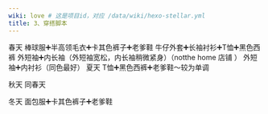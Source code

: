 ```yaml
---
wiki: love # 这是项目id，对应 /data/wiki/hexo-stellar.yml
title: 3、穿搭脚本
---
```


春天
棒球服➕半高领毛衣➕卡其色裤子➕老爹鞋
牛仔外套➕长袖衬衫➕T恤➕黑色西裤
外短袖➕内长袖（外短袖宽松，内长袖稍微紧身）（notthe home 店铺
）
外短袖➕内衬衫（同色最好）
夏天
T恤➕黑色西裤➕老爹鞋～较为单调

秋天
同春天

冬天
面包服➕卡其色裤子➕老爹鞋
